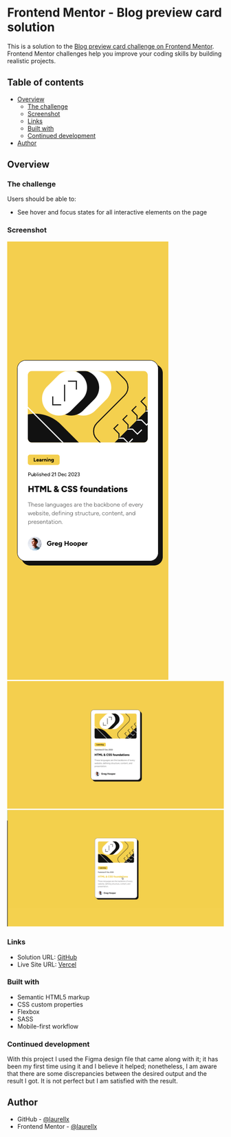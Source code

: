 # Frontend Mentor - Blog preview card solution

This is a solution to the [Blog preview card challenge on Frontend Mentor](https://www.frontendmentor.io/challenges/blog-preview-card-ckPaj01IcS). Frontend Mentor challenges help you improve your coding skills by building realistic projects.

## Table of contents

- [Overview](#overview)
  - [The challenge](#the-challenge)
  - [Screenshot](#screenshot)
  - [Links](#links)
  - [Built with](#built-with)
  - [Continued development](#continued-development)
- [Author](#author)

## Overview

### The challenge

Users should be able to:

- See hover and focus states for all interactive elements on the page

### Screenshot

![Mobile](./assets/images/solution/Mobile.png)
![Desktop](./assets/images/solution/Desktop.png)
![Desktop - active states](./assets/images/solution/active-states.png)

### Links

- Solution URL: [GitHub](https://github.com/laurellx/blog-preview-card-main)
- Live Site URL: [Vercel](https://blog-preview-card-main-swart.vercel.app/)

### Built with

- Semantic HTML5 markup
- CSS custom properties
- Flexbox
- SASS
- Mobile-first workflow

### Continued development

With this project I used the Figma design file that came along with it; it has been my first time using it and I believe it helped; nonetheless, I am aware that there are some discrepancies between the desired output and the result I got. It is not perfect but I am satisfied with the result.

## Author

- GitHub - [@laurellx](https://github.com/laurellx)
- Frontend Mentor - [@laurellx](https://www.frontendmentor.io/profile/laurellx)
